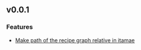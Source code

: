## v0.0.1

### Features

* [Make path of the recipe graph relative in itamae](https://github.com/ntrv/itamae-relative-recipe-graph/commit/810a842894e00f09d99aa08b2eca9b743e3e5831)
